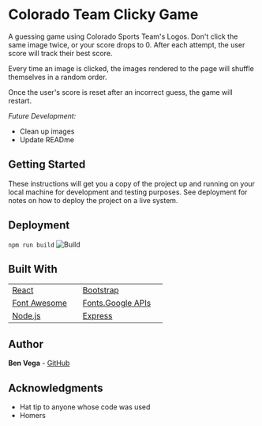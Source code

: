 # Colorado Team Clicky Game

A guessing game using Colorado Sports Team's Logos. Don't click the same image twice, or your score drops to 0. After each attempt, the user score will track their best score.

Every time an image is clicked, the images rendered to the page will shuffle themselves in a random order.

Once the user's score is reset after an incorrect guess, the game will restart.

*Future Development:*
- Clean up images
- Update READme

## Getting Started

These instructions will get you a copy of the project up and running on your local machine for development and testing purposes. See deployment for notes on how to deploy the project on a live system.

## Deployment

```npm run build```
![Build](../15-Clicky-Game/Images/npm-run-build-screenshot.png?raw=true "Deploy")

## Built With
|  |  |  |  |
| --- | --- | --- | --- |
|[React](https://reactjs.org/docs/getting-started.html)||[Bootstrap](https://getbootstrap.com/)|
|[Font Awesome](https://fontawesome.com/?from=io)||[Fonts.Google APIs](https://developers.google.com/fonts/docs/getting_started)| 
|[Node.js](https://nodejs.org/en/download/)||[Express](https://expressjs.com/en/starter/installing.html)|

## Author

**Ben Vega** - [GitHub](https://bvega03.github.io/Clicky-Game/)

## Acknowledgments

* Hat tip to anyone whose code was used
* Homers
